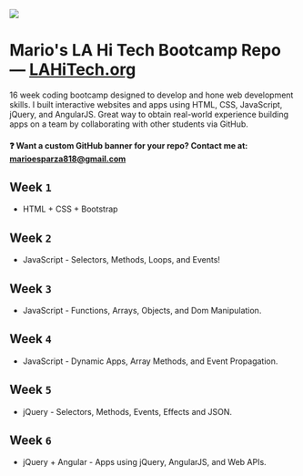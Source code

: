 ![](https://s16.postimg.org/3tohu7285/la_hi_tech_esparza_git_banner.jpg)

# Mario's LA Hi Tech  Bootcamp Repo — [LAHiTech.org](http://www.lahitech.org/)

16 week coding bootcamp designed to develop and hone web development skills. I built interactive websites and apps using HTML, CSS, JavaScript, jQuery, and AngularJS. Great way to obtain real-world experience building apps on a team by collaborating with other students via GitHub.
#### :question: Want a custom GitHub banner for your repo? Contact me at: marioesparza818@gmail.com

## Week `1` 
* HTML + CSS + Bootstrap

## Week `2` 
* JavaScript - Selectors, Methods, Loops, and Events!

## Week `3` 
* JavaScript - Functions, Arrays, Objects, and Dom Manipulation.

## Week `4` 
* JavaScript - Dynamic Apps, Array Methods, and Event Propagation.

## Week `5` 
* jQuery - Selectors, Methods, Events, Effects and JSON.

## Week `6` 
* jQuery + Angular - Apps using jQuery, AngularJS, and Web APIs.



